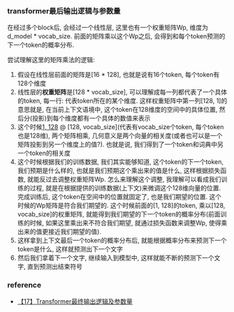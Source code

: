 ### transformer最后输出逻辑与参数量

在经过多个block后, 会经过一个线性层, 这里也有一个权重矩阵Wp, 维度为d_model \* vocab_size. 前面的矩阵乘以这个Wp之后, 会得到和每个token预测的下一个token的概率分布.

尝试理解这里的矩阵乘法的逻辑:
1. 假设在线性层前面的矩阵是[16 \* 128], 也就是说有16个token, 每个token有128个维度
2. 线性层的**权重矩阵**是[128 \* vocab_size], 可以理解成每一列都代表了一个具体的token, 每一行: 代表token所在的某个维度. 这样权重矩阵中第一列[128, 1]的意思就是, 在当前上下文语境中, 这个token在128维度的空间中的具体位置, 然后分(投影)到每个维度都有一个具体的数值来表示
3. 这个时候[1, 128](代表一个128维的token) @ [128, vocab_size](代表有vocab_size个token, 每个token也是128维), 两个矩阵相乘, 几何意义是两个向量的相关度(或者也可以是一个矩阵投影到另一个维度上的值?). 也就是说, 我们得到了一个token和词典中另一个token的相关度
4. 这个时候根据我们的训练数据, 我们其实能够知道, 这个token的下一个token, 我们预期是什么样的, 也就是我们预期这个乘出来的值是什么, 这样根据损失函数, 就能反过去调整权重矩阵Wp. 怎么来理解这个调整, 我理解可以看成我们训练的过程, 就是在根据提供的训练数据(上下文)来微调这个128维向量的位置. 完成训练后, 这个token在空间中的位置就固定了, 也是我们期望的位置. 这个时候的Wp矩阵是符合我们期望的. 这个时候前面的[1, 128]的token, 乘以[128, vocab_size]的权重矩阵, 就能得到我们期望的下一个token的概率分布(前面训练的时候, 如果这里乘出来不符合我们期望, 就通过损失函数来调整Wp, 使得乘出来的值更接近我们期望的值).
5. 这样拿到上下文最后一个token的概率分布后, 就能根据概率分布来预测下一个token是什么, 这样就预测出下一个文字
6. 然后我们拿着下一个文字, 继续输入到模型中, 这样就能不断的预测下一个文字, 直到预测出结束符号

### reference
- [【17】Transformer最终输出逻辑及参数量](https://www.bilibili.com/video/BV1mm4116794)  
